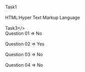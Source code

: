 <br>Task1</br>
<br>HTML:Hyper Text Markup Language</br>
<br>Task3</>
<br>Question 01 =>  No</br>
<br>Question 02 => Yes </br>
<br>Question 03 =>  No</br>
<br>Question 04 =>  No</br>
